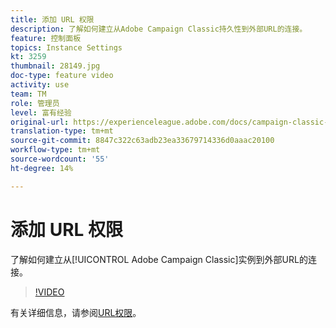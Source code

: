 ```yaml
---
title: 添加 URL 权限
description: 了解如何建立从Adobe Campaign Classic持久性到外部URL的连接。
feature: 控制面板
topics: Instance Settings
kt: 3259
thumbnail: 28149.jpg
doc-type: feature video
activity: use
team: TM
role: 管理员
level: 富有经验
original-url: https://experienceleague.adobe.com/docs/campaign-classic-learn/tutorials/administrating/control-panel-acc/adding-url-permissions.html
translation-type: tm+mt
source-git-commit: 8847c322c63adb23ea33679714336d0aaac20100
workflow-type: tm+mt
source-wordcount: '55'
ht-degree: 14%

---
```



# 添加 URL 权限

了解如何建立从[!UICONTROL Adobe Campaign Classic]实例到外部URL的连接。

>[!VIDEO](https://video.tv.adobe.com/v/28149?quality=12)

有关详细信息，请参阅[URL权限](https://docs.adobe.com/content/help/en/control-panel/using/instances-settings/url-permissions.html)。
